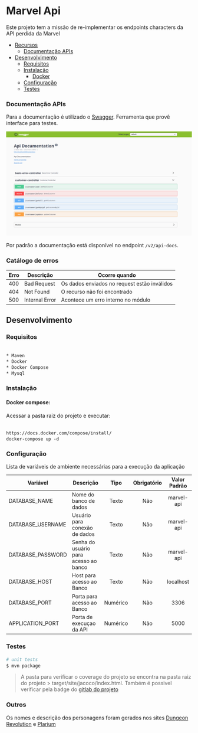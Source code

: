 # Marvel Api

Este projeto tem a missão de re-implementar os endpoints characters da API perdida da Marvel

- [Recursos](#recursos)
  - [Documentação APIs](#documentação-apis)
- [Desenvolvimento](#desenvolvimento)
  - [Requisitos](#requisitos)
  - [Instalação](#instalação)
    - [Docker](#docker-compose)
  - [Configuração](#configuração)
  - [Testes](#Testes)
  
### Documentação APIs

Para a documentação é utilizado o [Swagger](https://swagger.io/). Ferramenta que provê interface para testes.

![swagger](./docs/images/swagger.png)

Por padrão a documentação está disponível no endpoint `/v2/api-docs`.

### Catálogo de erros

| Erro | Descrição           | Ocorre quando                                                  |
| ---- | ------------------- | -------------------------------------------------------------- |
|  400 | Bad Request         | Os dados enviados no request estão inválidos                   |
|  404 | Not Found           | O recurso não foi encontrado                                   |
|  500 | Internal Error      | Acontece um erro interno no módulo                             |

## Desenvolvimento

### Requisitos

```

* Maven
* Docker
* Docker Compose
* Mysql

```

### Instalação

#### Docker compose:

Acessar a pasta raiz do projeto e executar:

```

https://docs.docker.com/compose/install/
docker-compose up -d

```

### Configuração

Lista de variáveis de ambiente necessárias para a execução da aplicação

| Variável               | Descrição                             |   Tipo   | Obrigatório |  Valor Padrão   |
| ---------------------- | ------------------------------------- | :------: | :---------: | :-------------: |
| DATABASE_NAME          | Nome do banco de dados                |  Texto   |     Não     |    marvel-api    |
| DATABASE_USERNAME      | Usuário para conexão de dados         |  Texto   |     Não     |    marvel-api    |
| DATABASE_PASSWORD      | Senha do usuário para acesso ao banco |  Texto   |     Não     |    marvel-api    |
| DATABASE_HOST          | Host para acesso ao Banco             |  Texto   |     Não     |    localhost    |
| DATABASE_PORT          | Porta para acesso ao Banco            | Numérico |     Não     |      3306       |
| APPLICATION_PORT          | Porta de execuçao da API            | Numérico |     Não     |      5000       |


### Testes

```bash
# unit tests
$ mvn package

```
> A pasta para verificar o coverage do projeto se encontra na pasta raiz do projeto > target/site/jacoco/index.html.
>Também é possivel verificar pela badge do [gitlab do projeto](https://gitlab.com/vinicius.csantos/marvel-api)

### Outros

Os nomes e descrição dos personagens foram gerados nos sites [Dungeon Revolution](http://dungeonevolution.orgfree.com/helprpg/#) e [Plarium](https://plarium.com/pt/resource/generator/superhero-name-generator/)
